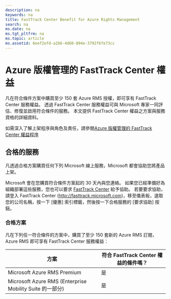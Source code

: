 ```yaml
---
description: na
keywords: na
title: FastTrack Center Benefit for Azure Rights Management
search: na
ms.date: na
ms.tgt_pltfrm: na
ms.topic: article
ms.assetid: 6eef2efd-a2b6-4d60-894e-3792f6fe73cc
---
```

# Azure 版權管理的 FastTrack Center 權益
凡在符合條件方案中購買至少 150 套 Azure RMS 授權，即可享有 FastTrack Center 服務權益。 透過 FastTrack Center 服務權益可與 Microsoft 專家一同評估、修復並啟用符合條件的服務。 本文提供 FastTrack Center 權益之方案與服務資格的詳細資料。

如需深入了解上架程序與角色及責任，請參閱[Azure 版權管理的 FastTrack Center 權益程序](../Topic/FastTrack_Center_Benefit_Process_for_Azure_Rights_Management.md)

## 合格的服務
凡透過合格方案購買任何下列 Microsoft 線上服務，Microsoft 都會協助您將產品上架。

Microsoft 會在您購買符合條件方案起的 30 天內與您連絡。 如果您已經準備好為組織部署這些服務，您也可以要求 [FastTrack Center](http://fasttrack.microsoft.com/) 給予協助。 若要要求協助，請登入 FastTrack Center (http://fasttrack.microsoft.com)，移至儀表板，選取您的公司名稱，按一下 [優惠] 索引標籤，然後按一下合格服務的 [要求協助] 按鈕。

### 合格方案
凡在下列任一符合條件的方案中，購買了至少 150 套新的 Azure RMS 訂閱，Azure RMS 即可享有 FastTrack Center 服務權益：

|方案|符合 FastTrack Center 權益的條件嗎？|
|------|-------------------------------|
|Microsoft Azure RMS Premium|是|
|Microsoft Azure RMS (Enterprise Mobility Suite 的一部分)|是|
